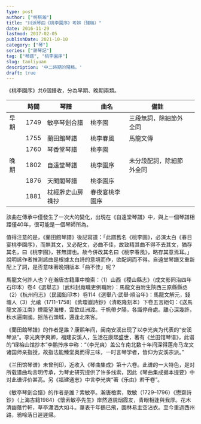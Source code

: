 ```yaml
---
type: post
author: ["柯棋瀚"]
title: "川派琴曲《桃李園序》考辨（殘稿）"
date: 2016-11-29
lastmod: 2017-02-05
publishDate: 2021-10-10
category: ["琴"]
series: ["耕琴記"]
tag: ["琴譜", "桃李園序"]
slug: taoliyuan
description: '中二時期的殘稿。'
draft: true
---
```


《桃李園序》共6個譜收，分為早期、晚期兩類。

|      | 時間 | 琴譜             | 曲名           | 備註                     |      |
| ---- | ---- | ---------------- | -------------- | ------------------------ | ---- |
| 早期 | 1749 | 敏亭琴劍合譜     | 桃李園         | 三段無詞，除細節外全同   |      |
|      | 1755 | 蘭田館琴譜       | 桃李春風       | 馬龍文傳                 |      |
|      | 1760 | 琴香堂琴譜       | 桃李園         |                          |      |
| 晚期 | 1802 | 自遠堂琴譜       | 桃李園序       | 未分段配詞，除細節外全同 |      |
|      | 1876 | 天聞閣琴譜       | 桃李園序       |                          |      |
|      | 1881 | 枕經葄史山房襍抄 | 春夜宴桃李園序 |                          |      |

該曲在傳承中僅發生了一次大的變化，出現在《自遠堂琴譜》中，與上一個琴譜相距僅40年，很可能是一個琴師所為。

值得注意的是，《蘭田館琴譜》後記寫道：「此譜舊名《桃李園》，必演太白《春日宴桃李園序》，而無其文，又必配文，必曲不佳，故致精其曲不得不去其文，猶存其名，曰《桃李園》，甚無謂也。故今併改其名曰《桃李春風》，略存其意焉耳。」說明該作者推測該曲是根據太白詩的意境而作，欲配詞而不得。自遠堂琴譜又重新配上了詞，是否意味著晚期版本「曲不佳」呢？

馬龍文何許人也？在瀚唐古籍庫中檢索：（1）山西《稷山縣志》（成文影同治四年石印本）卷4《選舉志》（武科封廕職吏例職附）：馬龍文由附生陝西三原縣縣丞（2）《杭州府志》（民國鉛印本）卷114《選舉八·武舉·順治年》：馬龍文解元，錢塘人（3）允禧（1711–1758）《紫瓊巖詩鈔》（清乾隆刻本）下卷五言絕句：《送馬龍文游江南》煙籠望海樓，雲歛瓜洲渡。千帆帶夕陽，各識停舟處。離心深幾許，秋水遍南國。揺落石頭城，還逢北來客。

《蘭田館琴譜》的作者是誰？康熙年间，闽南安溪出现了以李光爽为代表的“安溪琴派”。李光爽字爽卿，福建安溪人，生活在康熙盛世，著有《兰田馆琴谱》，此谱的“绿榕山馆抄本”李鹏抟序中称：“（李光爽）盖公车南北数十年间深得莲舟马龙文诸国师亲指授，故指法能臻堂奥而得三味，一时言琴学者，皆仰为安溪宗派。”

《兰田馆琴谱》未曾刊印，近收入《琴曲集成》第十六卷。此谱的一大特色，是对所载谱曲均言明传承，为琴史研究提供了许多线索，因此《琴曲集成据本提要》中对此谱评价甚高。另《福建通志》中言李光爽“著《乐由》若干卷”。

《敏亭琴劍合譜》的作者是誰？索敏亭。瀚唐檢索，敦敏（1729–1796）《懋齋詩鈔》（上海古籍1984）《懷索敏亭先生》岸然道貌烟霞友，青眼相逢與我厚。花木清幽蔭竹軒，草亭瀟洒大如斗。華表千年鶴已飛，園林易主空沾衣。至今重過西州路，鴉啼落日遲遲帰。
